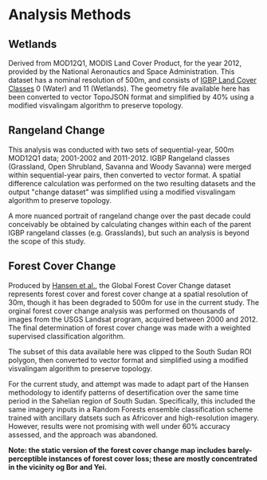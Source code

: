 # Analysis Methods

## Wetlands
Derived from MOD12Q1, MODIS Land Cover Product, for the year 2012, provided by the National Aeronautics and Space Administration. This dataset has a nominal resolution of 500m, and consists of [IGBP Land Cover Classes](https://lpdaac.usgs.gov/products/modis_products_table/mcd12q1) 0 (Water) and 11 (Wetlands). The geometry file available here has been converted to vector TopoJSON format and simplified by 40% using a modified visvalingam algorithm to preserve topology.

## Rangeland Change
This analysis was conducted with two sets of sequential-year, 500m MOD12Q1 data; 2001-2002 and 2011-2012. IGBP Rangeland classes (Grassland, Open Shrubland, Savanna and Woody Savanna) were merged within sequential-year pairs, then converted to vector format. A spatial difference calculation was performed on the two resulting datasets and the output "change dataset" was simplified using a modified visvalingam algorithm to preserve topology.

A more nuanced portrait of rangeland change over the past decade could conceivably be obtained by calculating changes within each of the parent IGBP rangeland classes (e.g. Grasslands), but such an analysis is beyond the scope of this study.

## Forest Cover Change
Produced by [Hansen et al.](http://www.sciencemag.org/content/342/6160/850), the Global Forest Cover Change dataset represents forest cover and forest cover change at a spatial resolution of 30m, though it has been degraded to 500m for use in the current study. The orginal forest cover change analysis was performed on thousands of images from the USGS Landsat program, acquired between 2000 and 2012. The final determination of forest cover change was made with a weighted supervised classification algorithm.

The subset of this data available here was clipped to the South Sudan ROI polygon, then converted to vector format and simplified using a modified visvalingam algorithm to preserve topology. 

For the current study, and attempt was made to adapt part of the Hansen methodology to identify patterns of desertification over the same time period in the Sahelian region of South Sudan. Specifically, this included the same imagery inputs in a Random Forests ensemble classification scheme trained with ancillary datsets such as Africover and high-resolution imagery. However, results were not promising with well under 60% accuracy assessed, and the approach was abandoned.

__Note: the static version of the forest cover change map includes barely-perceptible instances of forest cover loss; these are mostly concentrated in the vicinity og Bor and Yei.__